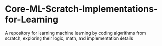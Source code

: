 # Core-ML-Scratch-Implementations-for-Learning
A repository for learning machine learning by coding algorithms from scratch, exploring their logic, math, and implementation details
